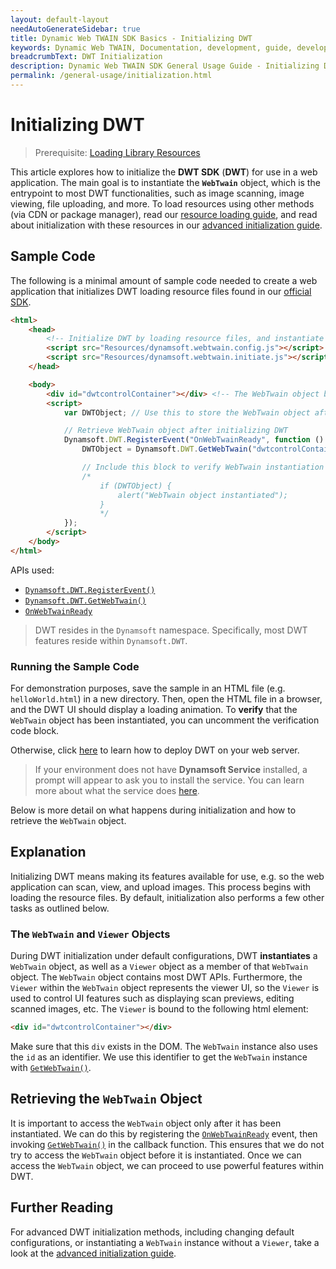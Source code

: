 ```yaml
---
layout: default-layout
needAutoGenerateSidebar: true
title: Dynamic Web TWAIN SDK Basics - Initializing DWT
keywords: Dynamic Web TWAIN, Documentation, development, guide, development guide, basic, basic guide, initializing DWT
breadcrumbText: DWT Initialization
description: Dynamic Web TWAIN SDK General Usage Guide - Initializing DWT
permalink: /general-usage/initialization.html
---
```


# Initializing DWT

> Prerequisite: [Loading Library Resources]({{site.general-usage}}resource-loading.html)

This article explores how to initialize the **DWT SDK** (**DWT**) for use in a web application. The main goal is to instantiate the **`WebTwain`** object, which is the entrypoint to most DWT functionalities, such as image scanning, image viewing, file uploading, and more. To load resources using other methods (via CDN or package manager), read our [resource loading guide]({{site.general-usage}}resource-loading.html), and read about initialization with these resources in our [advanced initialization guide]({{site.extended-usage}}advanced-initialization.html).

## Sample Code

The following is a minimal amount of sample code needed to create a web application that initializes DWT loading resource files found in our [official SDK](https://www.dynamsoft.com/web-twain/downloads).

```html
<html>
    <head>
        <!-- Initialize DWT by loading resource files, and instantiate WebTwain object behind-the-scenes. -->
        <script src="Resources/dynamsoft.webtwain.config.js"></script>
        <script src="Resources/dynamsoft.webtwain.initiate.js"></script>
    </head>

    <body>
        <div id="dwtcontrolContainer"></div> <!-- The WebTwain object binds to this div by default -->
        <script>
            var DWTObject; // Use this to store the WebTwain object after retrieval

            // Retrieve WebTwain object after initializing DWT
            Dynamsoft.DWT.RegisterEvent("OnWebTwainReady", function () {
                DWTObject = Dynamsoft.DWT.GetWebTwain("dwtcontrolContainer"); // Retrieve instantiated WebTwain object

                // Include this block to verify WebTwain instantiation
                /*
                    if (DWTObject) {
                        alert("WebTwain object instantiated");
                    }
                    */
            });
        </script>
    </body>
</html>
```

APIs used:

- [`Dynamsoft.DWT.RegisterEvent()`]({{site.api}}Dynamsoft_WebTwainEnv.html#registerevent)
- [`Dynamsoft.DWT.GetWebTwain()`]({{site.api}}Dynamsoft_WebTwainEnv.html#getwebtwain)
- [`OnWebTwainReady`]({{site.api}}Dynamsoft_WebTwainEnv.html#onwebtwainready)

> DWT resides in the `Dynamsoft` namespace. Specifically, most DWT features reside within `Dynamsoft.DWT`. <!-- You can learn more about our namespaces in detail [here](namespaces and scopes). -->

### Running the Sample Code

For demonstration purposes, save the sample in an HTML file (e.g. `helloWorld.html`) in a new directory. Then, open the HTML file in a browser, and the DWT UI should display a loading animation. To **verify** that the `WebTwain` object has been instantiated, you can uncomment the verification code block.

Otherwise, click [here]({{site.indepth}}deployment/server.html) to learn how to deploy DWT on your web server.

> If your environment does not have **Dynamsoft Service** installed, a prompt will appear to ask you to install the service. You can learn more about what the service does [here]({{site.faq}}what-does-dynamsoft-service-do-on-end-user-machine.html).

Below is more detail on what happens during initialization and how to retrieve the `WebTwain` object.

## Explanation

Initializing DWT means making its features available for use, e.g. so the web application can scan, view, and upload images. This process begins with loading the resource files. By default, initialization also performs a few other tasks as outlined below.

### The `WebTwain` and `Viewer` Objects

During DWT initialization under default configurations, DWT **instantiates** a `WebTwain` object, as well as a `Viewer` object as a member of that `WebTwain` object. The `WebTwain` object contains most DWT APIs. Furthermore, the `Viewer` within the `WebTwain` object represents the viewer UI, so the `Viewer` is used to control UI features such as displaying scan previews, editing scanned images, etc. The `Viewer` is bound to the following html element:

```html
<div id="dwtcontrolContainer"></div>
```

Make sure that this `div` exists in the DOM. The `WebTwain` instance also uses the `id` as an identifier. We use this identifier to get the `WebTwain` instance with [`GetWebTwain()`]({{site.api}}Dynamsoft_WebTwainEnv.html#getwebtwain).

## Retrieving the `WebTwain` Object

It is important to access the `WebTwain` object only after it has been instantiated. We can do this by registering the [`OnWebTwainReady`]({{site.api}}Dynamsoft_WebTwainEnv.html#onwebtwainready) event, then invoking [`GetWebTwain()`]({{site.api}}Dynamsoft_WebTwainEnv.html#getwebtwain) in the callback function. This ensures that we do not try to access the `WebTwain` object before it is instantiated. Once we can access the `WebTwain` object, we can proceed to use powerful features within DWT.

## Further Reading

For advanced DWT initialization methods, including changing default configurations, or instantiating a `WebTwain` instance without a `Viewer`, take a look at the [advanced initialization guide]({{site.extended-usage}}advanced-initialization.html).